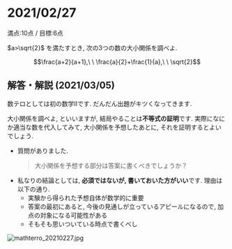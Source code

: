 # 2021/02/27

満点:10点 / 目標:6点

$a>\sqrt{2}$ を満たすとき, 次の3つの数の大小関係を調べよ.

$$\frac{a+2}{a+1},\ \ \frac{a}{2}+\frac{1}{a},\ \ \sqrt{2}$$

<div style="page-break-before:always"></div>

## 解答・解説 (2021/03/05)

数テロとしては初の数学IIです. だんだん出題がキツくなってきます.

大小関係を調べよ, といいますが, 結局やることは**不等式の証明**です.
実際になにか適当な数を代入してみて, 大小関係を予想したあとに, それを証明するとよいでしょう.

- 質問がありました.
    > 大小関係を予想する部分は答案に書くべきでしょうか？
- 私なりの結論としては, **必須ではないが, 書いておいた方がいい**です. 理由は以下の通り.
    - 実験から得られた予想自体が数学的に重要
    - 答案の最初にあると, 今後の見通しが立っているアピールになるので, 加点の対象になる可能性がある
    - そもそも思いついている時点で書くべし

![mathterro_20210227.jpg](https://qiita-image-store.s3.ap-northeast-1.amazonaws.com/0/559517/c75ee3a2-d37f-19b8-0744-485816ca75d7.jpeg)